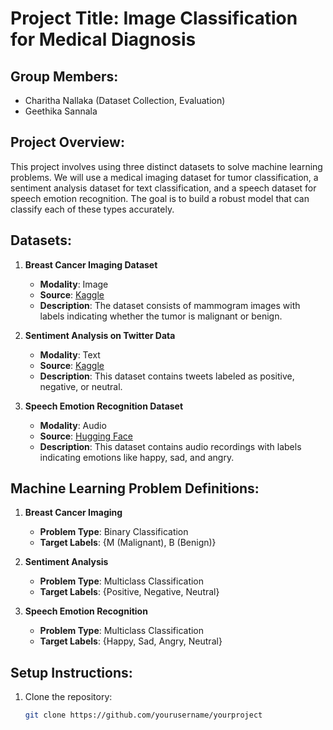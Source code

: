 # Project Title: Image Classification for Medical Diagnosis

## Group Members:
- Charitha Nallaka (Dataset Collection, Evaluation)
- Geethika Sannala

## Project Overview:
This project involves using three distinct datasets to solve machine learning problems. We will use a medical imaging dataset for tumor classification, a sentiment analysis dataset for text classification, and a speech dataset for speech emotion recognition. The goal is to build a robust model that can classify each of these types accurately.

## Datasets:
1. **Breast Cancer Imaging Dataset**
   - **Modality**: Image
   - **Source**: [Kaggle](https://www.kaggle.com/dataset)
   - **Description**: The dataset consists of mammogram images with labels indicating whether the tumor is malignant or benign.
   
2. **Sentiment Analysis on Twitter Data**
   - **Modality**: Text
   - **Source**: [Kaggle](https://www.kaggle.com/dataset)
   - **Description**: This dataset contains tweets labeled as positive, negative, or neutral.

3. **Speech Emotion Recognition Dataset**
   - **Modality**: Audio
   - **Source**: [Hugging Face](https://huggingface.co/dataset)
   - **Description**: This dataset contains audio recordings with labels indicating emotions like happy, sad, and angry.

## Machine Learning Problem Definitions:
1. **Breast Cancer Imaging**
   - **Problem Type**: Binary Classification
   - **Target Labels**: {M (Malignant), B (Benign)}

2. **Sentiment Analysis**
   - **Problem Type**: Multiclass Classification
   - **Target Labels**: {Positive, Negative, Neutral}

3. **Speech Emotion Recognition**
   - **Problem Type**: Multiclass Classification
   - **Target Labels**: {Happy, Sad, Angry, Neutral}

## Setup Instructions:
1. Clone the repository:
   ```bash
   git clone https://github.com/yourusername/yourproject
